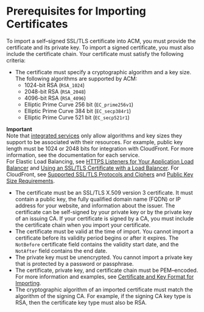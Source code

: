 # Prerequisites for Importing Certificates<a name="import-certificate-prerequisites"></a>

To import a self–signed SSL/TLS certificate into ACM, you must provide the certificate and its private key\. To import a signed certificate, you must also include the certificate chain\. Your certificate must satisfy the following criteria:
+ The certificate must specify a cryptographic algorithm and a key size\. The following algorithms are supported by ACM: 
  + 1024\-bit RSA \(`RSA_1024`\)
  + 2048\-bit RSA \(`RSA_2048`\)
  + 4096\-bit RSA \(`RSA_4096`\)
  + Elliptic Prime Curve 256 bit \(`EC_prime256v1`\)
  + Elliptic Prime Curve 384 bit \(`EC_secp384r1`\)
  + Elliptic Prime Curve 521 bit \(`EC_secp521r1`\)

**Important**  
Note that [integrated services](https://docs.aws.amazon.com/acm/latest/userguide/acm-services.html) only allow algorithms and key sizes they support to be associated with their resources\. For example, public key length must be 1024 or 2048 bits for integration with CloudFront\. For more information, see the documentation for each service\.  
For Elastic Load Balancing, see [HTTPS Listeners for Your Application Load Balancer](https://docs.aws.amazon.com/elasticloadbalancing/latest/application/create-https-listener.html#https-listener-certificates) and [Using an SSL/TLS Certificate with a Load Balancer](https://aws.amazon.com/premiumsupport/knowledge-center/elb-ssl-tls-certificate-https/)\.
For CloudFront, see [Supported SSL/TLS Protocols and Ciphers](https://docs.aws.amazon.com/AmazonCloudFront/latest/DeveloperGuide/secure-connections-supported-viewer-protocols-ciphers.html#secure-connections-supported-ciphers) and [Public Key Size Requirements](https://docs.aws.amazon.com/AmazonCloudFront/latest/DeveloperGuide/cnames-and-https-requirements.html#https-requirements-size-of-public-key)\.
+ The certificate must be an SSL/TLS X\.509 version 3 certificate\. It must contain a public key, the fully qualified domain name \(FQDN\) or IP address for your website, and information about the issuer\. The certificate can be self\-signed by your private key or by the private key of an issuing CA\. If your certificate is signed by a CA, you must include the certificate chain when you import your certificate\. 
+ The certificate must be valid at the time of import\. You cannot import a certificate before its validity period begins or after it expires\. The `NotBefore` certificate field contains the validity start date, and the `NotAfter` field contains the end date\.
+ The private key must be unencrypted\. You cannot import a private key that is protected by a password or passphrase\.
+ The certificate, private key, and certificate chain must be PEM–encoded\. For more information and examples, see [Certificate and Key Format for Importing](import-certificate-format.md)\.
+ The cryptographic algorithm of an imported certificate must match the algorithm of the signing CA\. For example, if the signing CA key type is RSA, then the certificate key type must also be RSA\.